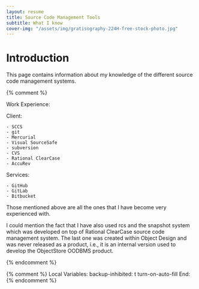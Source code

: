 ```yaml
---
layout: resume
title: Source Code Management Tools
subtitle: What I know
cover-img: "/assets/img/gratisography-224H-free-stock-photo.jpg"
---
```


# Introduction

This page contains information about my knowledge of the different source code management systems.

{% comment %}

Work Experience:

Client:

	- SCCS
	- git
	- Mercurial
	- Visual SourceSafe
	- subversion
	- CVS
	- Rational ClearCase
	- AccuRev

Services:

	- GitHub
	- GitLab
	- Bitbucket


Those mentioned above are all the ones that I have become very experienced with.

I could mention the fact that I have also used rcs and the snapshot system which was developed
on top of Rational ClearCase source code management system.  The last one was created within
Object Design and was never released as a product, i.e., it is an internal version used to
develop the ObjectStore OODBMS product.

{% endcomment %}

{% comment %}
Local Variables:
backup-inhibited: t
turn-on-auto-fill
End:
{% endcomment %}
